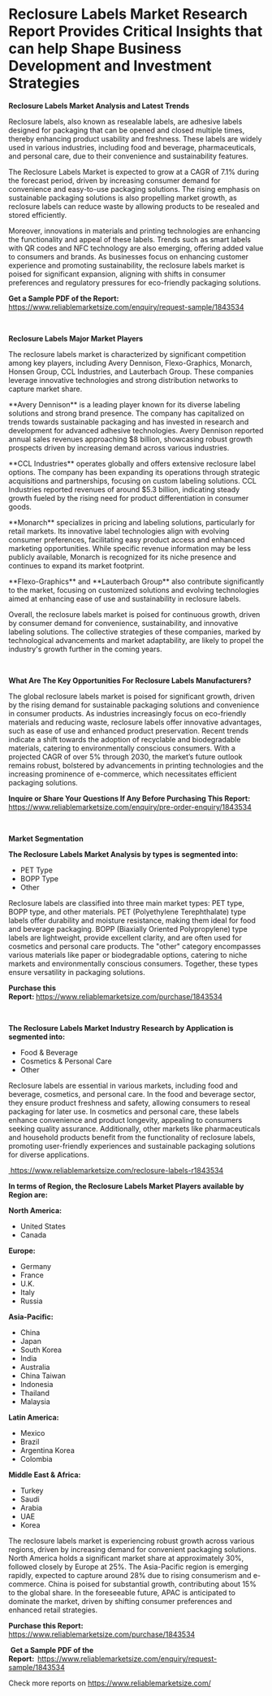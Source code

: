 <p><h1>Reclosure Labels Market Research Report Provides Critical Insights that can help Shape Business Development and Investment Strategies</h1></p><p><strong>Reclosure Labels Market Analysis and Latest Trends</strong></p>
<p><p>Reclosure labels, also known as resealable labels, are adhesive labels designed for packaging that can be opened and closed multiple times, thereby enhancing product usability and freshness. These labels are widely used in various industries, including food and beverage, pharmaceuticals, and personal care, due to their convenience and sustainability features.</p><p>The Reclosure Labels Market is expected to grow at a CAGR of 7.1% during the forecast period, driven by increasing consumer demand for convenience and easy-to-use packaging solutions. The rising emphasis on sustainable packaging solutions is also propelling market growth, as reclosure labels can reduce waste by allowing products to be resealed and stored efficiently.</p><p>Moreover, innovations in materials and printing technologies are enhancing the functionality and appeal of these labels. Trends such as smart labels with QR codes and NFC technology are also emerging, offering added value to consumers and brands. As businesses focus on enhancing customer experience and promoting sustainability, the reclosure labels market is poised for significant expansion, aligning with shifts in consumer preferences and regulatory pressures for eco-friendly packaging solutions.</p></p>
<p><strong>Get a Sample PDF of the Report:&nbsp;</strong> <a href="https://www.reliablemarketsize.com/enquiry/request-sample/1843534?utm_campaign=2115&utm_medium=2&utm_source=Github&utm_content=ia&utm_term=30012025&utm_id=reclosure-labels">https://www.reliablemarketsize.com/enquiry/request-sample/1843534</a></p>
<p>&nbsp;</p>
<p><strong>Reclosure Labels Major Market Players</strong></p>
<p><p>The reclosure labels market is characterized by significant competition among key players, including Avery Dennison, Flexo-Graphics, Monarch, Honsen Group, CCL Industries, and Lauterbach Group. These companies leverage innovative technologies and strong distribution networks to capture market share.</p><p>**Avery Dennison** is a leading player known for its diverse labeling solutions and strong brand presence. The company has capitalized on trends towards sustainable packaging and has invested in research and development for advanced adhesive technologies. Avery Dennison reported annual sales revenues approaching $8 billion, showcasing robust growth prospects driven by increasing demand across various industries.</p><p>**CCL Industries** operates globally and offers extensive reclosure label options. The company has been expanding its operations through strategic acquisitions and partnerships, focusing on custom labeling solutions. CCL Industries reported revenues of around $5.3 billion, indicating steady growth fueled by the rising need for product differentiation in consumer goods.</p><p>**Monarch** specializes in pricing and labeling solutions, particularly for retail markets. Its innovative label technologies align with evolving consumer preferences, facilitating easy product access and enhanced marketing opportunities. While specific revenue information may be less publicly available, Monarch is recognized for its niche presence and continues to expand its market footprint.</p><p>**Flexo-Graphics** and **Lauterbach Group** also contribute significantly to the market, focusing on customized solutions and evolving technologies aimed at enhancing ease of use and sustainability in reclosure labels.</p><p>Overall, the reclosure labels market is poised for continuous growth, driven by consumer demand for convenience, sustainability, and innovative labeling solutions. The collective strategies of these companies, marked by technological advancements and market adaptability, are likely to propel the industry's growth further in the coming years.</p></p>
<p>&nbsp;</p>
<p><strong>What Are The Key Opportunities For Reclosure Labels Manufacturers?</strong></p>
<p><p>The global reclosure labels market is poised for significant growth, driven by the rising demand for sustainable packaging solutions and convenience in consumer products. As industries increasingly focus on eco-friendly materials and reducing waste, reclosure labels offer innovative advantages, such as ease of use and enhanced product preservation. Recent trends indicate a shift towards the adoption of recyclable and biodegradable materials, catering to environmentally conscious consumers. With a projected CAGR of over 5% through 2030, the market’s future outlook remains robust, bolstered by advancements in printing technologies and the increasing prominence of e-commerce, which necessitates efficient packaging solutions.</p></p>
<p><strong>Inquire or Share Your Questions If Any Before Purchasing This Report:</strong> <a href="https://www.reliablemarketsize.com/enquiry/pre-order-enquiry/1843534?utm_campaign=2115&utm_medium=2&utm_source=Github&utm_content=ia&utm_term=30012025&utm_id=reclosure-labels">https://www.reliablemarketsize.com/enquiry/pre-order-enquiry/1843534</a></p>
<p>&nbsp;</p>
<p><strong>Market Segmentation</strong></p>
<p><strong>The Reclosure Labels Market Analysis by types is segmented into:</strong></p>
<p><ul><li>PET Type</li><li>BOPP Type</li><li>Other</li></ul></p>
<p><p>Reclosure labels are classified into three main market types: PET type, BOPP type, and other materials. PET (Polyethylene Terephthalate) type labels offer durability and moisture resistance, making them ideal for food and beverage packaging. BOPP (Biaxially Oriented Polypropylene) type labels are lightweight, provide excellent clarity, and are often used for cosmetics and personal care products. The "other" category encompasses various materials like paper or biodegradable options, catering to niche markets and environmentally conscious consumers. Together, these types ensure versatility in packaging solutions.</p></p>
<p><strong>Purchase this Report:&nbsp;</strong><a href="https://www.reliablemarketsize.com/purchase/1843534?utm_campaign=2115&utm_medium=2&utm_source=Github&utm_content=ia&utm_term=30012025&utm_id=reclosure-labels">https://www.reliablemarketsize.com/purchase/1843534</a></p>
<p>&nbsp;</p>
<p><strong>The Reclosure Labels Market Industry Research by Application is segmented into:</strong></p>
<p><ul><li>Food & Beverage</li><li>Cosmetics & Personal Care</li><li>Other</li></ul></p>
<p><p>Reclosure labels are essential in various markets, including food and beverage, cosmetics, and personal care. In the food and beverage sector, they ensure product freshness and safety, allowing consumers to reseal packaging for later use. In cosmetics and personal care, these labels enhance convenience and product longevity, appealing to consumers seeking quality assurance. Additionally, other markets like pharmaceuticals and household products benefit from the functionality of reclosure labels, promoting user-friendly experiences and sustainable packaging solutions for diverse applications.</p></p>
<p><a href="https://www.reliablemarketsize.com/reclosure-labels-r1843534?utm_campaign=2115&utm_medium=2&utm_source=Github&utm_content=ia&utm_term=30012025&utm_id=reclosure-labels">&nbsp;https://www.reliablemarketsize.com/reclosure-labels-r1843534</a></p>
<p><strong>In terms of Region, the Reclosure Labels Market Players available by Region are:</strong></p>
<p>
    <p> <strong> North America: </strong>
        <ul>
            <li>United States</li>
            <li>Canada</li>
        </ul>
        </p> 
    <p> <strong> Europe: </strong>
        <ul>
            <li>Germany</li>
            <li>France</li>
            <li>U.K.</li>
            <li>Italy</li>
            <li>Russia</li>
        </ul>
        </p> 
    <p> <strong> Asia-Pacific: </strong>
        <ul>
            <li>China</li>
            <li>Japan</li>
            <li>South Korea</li>
            <li>India</li>
            <li>Australia</li>
            <li>China Taiwan</li>
            <li>Indonesia</li>
            <li>Thailand</li>
            <li>Malaysia</li>
        </ul>
        </p> 
    <p> <strong> Latin America: </strong>
        <ul>
            <li>Mexico</li>
            <li>Brazil</li>
            <li>Argentina Korea</li>
            <li>Colombia</li>
        </ul>
        </p> 
    <p> <strong> Middle East & Africa: </strong>
        <ul>
            <li>Turkey</li>
            <li>Saudi</li>
            <li>Arabia</li>
            <li>UAE</li>
            <li>Korea</li>
        </ul>
    </p>
    </p>
<p><p>The reclosure labels market is experiencing robust growth across various regions, driven by increasing demand for convenient packaging solutions. North America holds a significant market share at approximately 30%, followed closely by Europe at 25%. The Asia-Pacific region is emerging rapidly, expected to capture around 28% due to rising consumerism and e-commerce. China is poised for substantial growth, contributing about 15% to the global share. In the foreseeable future, APAC is anticipated to dominate the market, driven by shifting consumer preferences and enhanced retail strategies.</p></p>
<p><strong>Purchase this Report: </strong><a href="https://www.reliablemarketsize.com/purchase/1843534?utm_campaign=2115&utm_medium=2&utm_source=Github&utm_content=ia&utm_term=30012025&utm_id=reclosure-labels">https://www.reliablemarketsize.com/purchase/1843534</a></p>
<p>&nbsp;<strong>Get a Sample PDF of the Report:&nbsp;&nbsp;</strong><a href="https://www.reliablemarketsize.com/enquiry/request-sample/1843534?utm_campaign=2115&utm_medium=2&utm_source=Github&utm_content=ia&utm_term=30012025&utm_id=reclosure-labels">https://www.reliablemarketsize.com/enquiry/request-sample/1843534</a></p>
<p><strong></strong></p>
<p>Check more reports on <a href="https://www.reliablemarketsize.com/?utm_campaign=2115&utm_medium=2&utm_source=Github&utm_content=ia&utm_term=30012025&utm_id=reclosure-labels">https://www.reliablemarketsize.com/</a></p>